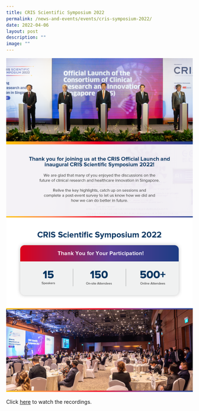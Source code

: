 ```yaml
---
title: CRIS Scientific Symposium 2022
permalink: /news-and-events/events/cris-symposium-2022/
date: 2022-04-06
layout: post
description: ""
image: ""
---
```

![](/images/Events/2022/220406_CRIS%20symposium/01%20-%20Body.png)

Click [here](https://www.youtube.com/watch?v=7J_hjMNsb1w&list=PLtlj1-m4_fngtlUUyeAczHLXlCe5K0sCH) to watch the recordings.